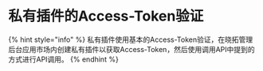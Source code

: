 # 私有插件的Access-Token验证

{% hint style="info" %}
私有插件使用基本的Access-Token验证，在晓拓管理后台应用市场内创建私有插件以获取Access-Token，然后使用调用API中提到的方式进行API调用。
{% endhint %}
